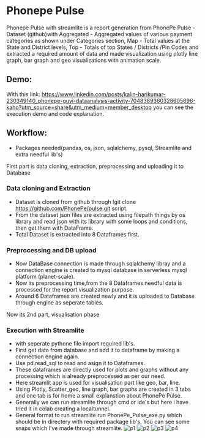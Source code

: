 
# Phonepe Pulse
Phonepe Pulse with streamlite is a report generation from PhonePe Pulse - Dataset (github)with Aggregated - Aggregated values of various payment categories as shown under Categories section, Map - Total values at the State and District levels, Top - Totals of top States / Districts /Pin Codes  and extracted a required amount of data and made visualization using plotly line graph, bar graph and geo visualizations with animation scale.
## Demo:
With this link: https://www.linkedin.com/posts/kalin-harikumar-230349140_phonepe-guvi-dataanalysis-activity-7048389360328605696-kaho?utm_source=share&utm_medium=member_desktop you can see the execution demo and code explanation.
## Workflow:
- Packages needed(pandas, os, json, sqlalchemy, pysql, Streamlite and extra needful lib's)

First part is data cloning, extraction, preprocessing and uploading it to Database
### Data cloning and Extraction
- Dataset is cloned from github through !git clone https://github.com/PhonePe/pulse.git script.
- From the dataset json files are extracted using filepath things by os library and read json with its library with some loops and conditions, then get them with DataFrame.
- Total Dataset is extracted into 8 Dataframes first.

### Preprocessing and DB upload
- Now DataBase connection is made through sqlalchemy libray and a connection engine is created to mysql database in serverless mysql platform (planet-scale).
- Now its preprocessing time,from the 8 Dataframes needful data is processed for the report visualization purpose.
- Around 6 Dataframes are created newly and it is uploaded to Database through engine as seperate tables.

Now its 2nd part, visualisation phase
### Execution with Streamlite
- with seperate pythone file import required lib's.
- First get data from database and add it to dataframe by making a connection engine again.
- Use pd.read_sql to read and asign it to Dataframes.
- These dataframes are directly used for plots and graphs without any processing which is already preprocessed as per our need.
- Here streamlit app is used for visualisation part like geo, bar, line.
- Using Plotly, Scatter_geo, line graph, bar graphs are created in 3 tabs and one tab is for home a small explanstion about PhonePe Pulse.
- Generally we can run streamlite through cmd or ide's but here i have tried it in colab creating a localtunnel.
- General format to run streamlite run PhonePe_Pulse_exe.py which should be in directery with required package lib's.
You can see some snaps which I've made through streamlite.
![p1](https://user-images.githubusercontent.com/127252539/229164874-4bed6551-3852-4c44-9a9a-98998ca69433.jpg)
![p2](https://user-images.githubusercontent.com/127252539/229165105-e3b18e1d-2454-435b-899b-50b8c65d3128.jpg)
![p3](https://user-images.githubusercontent.com/127252539/229165159-7a098b47-c313-4205-abb1-d4e434d6eb4b.jpg)
![p4](https://user-images.githubusercontent.com/127252539/229165169-cb131582-315b-4660-9418-6b46766e4707.jpg)
